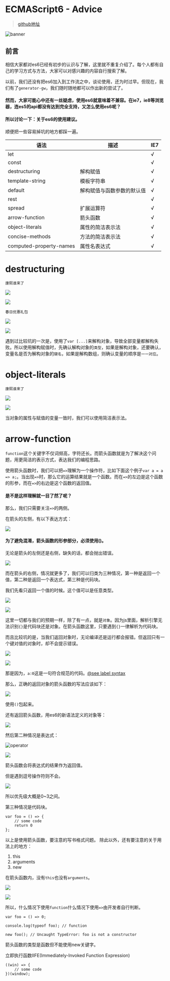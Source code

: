 # ECMAScript6 - Advice
> [github地址](https://github.com/lixinliang/blog/tree/master/notebook/2016.04.28-es6-advice)

![banner](./src/img/banner.jpg)

## 前言

相信大家都对es6已经有初步的认识与了解，这里就不重复介绍了。每个人都有自己的学习方式与方法，大家可以对感兴趣的内容自行搜索了解。

以前，我们还没有把es6加入到工作流之中，谈论使用，还为时过早。但现在，我们有了`generator-gw`，我们随时随地都可以作出新的尝试了。

#### 然而，大家可能心中还有一丝疑虑，使用es6就意味着不兼容。在ie7，ie8等浏览器，连es5的api都没有达到完全支持，又怎么使用es6呢？

#### 所以讨论一下：关于es6的使用建议。

顺便把一些容易掉坑的地方都踩一遍。

|语法|描述|IE7|
|-|-|-|
|let| |√|
|const| |√|
|destructuring|解构赋值|√|
|template-string|模板字符串|√|
|default|解构赋值与函数参数的默认值|√|
|rest| |√|
|spread|扩展运算符|√|
|arrow-function|箭头函数|√|
|object-literals|属性的简洁表示法|√|
|concise-methods|方法的简洁表示法|√|
|computed-property-names|属性名表达式|√|

# destructuring

`康熙谁来了`

![](./src/img/destructuring1.png)

![](./src/img/destructuring2.png)

`春日优惠礼包`

![](./src/img/destructuring3.png)

![](./src/img/destructuring4.png)

遇到过比较坑的一次是，使用了`var [...]`来解构对象，导致全部变量都解构失败。所以使用解构赋值时，先确认解构对象的`类型`，如果是解构对象，还要确认，变量名是否为解构对象的`键名`，如果是解构数组，则确认变量的顺序是`一一对应`。

# object-literals

`康熙谁来了`

![](./src/img/object-literals1.png)

![](./src/img/object-literals2.png)

当对象的属性与赋值的变量一致时，我们可以使用简洁表示法。

# arrow-function

`function`这个关键字不仅词频高，字符还长。而箭头函数就是为了解决这个问题，用更简洁的表示方式，表达我们的编程思路。

使用箭头函数时，我们可以把`=>`理解为一个操作符，比如下面这个例子`var a = a => a;`。当出现`=>`时，那么它的运算结果就是一个函数。而在`=>`的左边是这个函数的形参，而在`=>`的右边是这个函数的返回值。

#### 是不是这样理解就一目了然了呢？

那么，我们只需要关注`=>`的两侧。

在箭头的左侧，有以下表达方式：

![](./src/img/arrow-function1.png)

#### 为了避免混淆，箭头函数的形参部分，必须使用()。

无论是箭头的左侧还是右侧，缺失的话，都会抛出错误。

![](./src/img/arrow-function2.png)

而在箭头的右侧，情况就更多了，我们可以归类为三种情况，第一种是返回一个值，第二种是返回一个表达式，第三种是代码块。

我们先看只返回一个值的时候。这个值可以是任意类型。

![](./src/img/arrow-function3.png)

![](./src/img/arrow-function4.png)

这里一切都与我们的预期一样，除了有一点，就是`对象`。因为js里面，解析引擎无法识别`{}`是代码块还是对象。在箭头函数这里，只要遇到`{}`一律解析为代码块。

而且比较坑的是，当我们返回对象时，无论编译还是运行都会报错。但返回只有一个键对值的对象时，却不会提示错误。

![](./src/img/arrow-function5.png)

![](./src/img/arrow-function6.png)

那是因为，`a:0`这是一句符合规范的代码。[@see label syntax](https://developer.mozilla.org/en-US/docs/Web/JavaScript/Reference/Statements/label)

那么，正确的返回对象的箭头函数的写法应该如下：

![](./src/img/arrow-function7.png)

使用`()`包起来。

还有返回箭头函数，用es6的新语法定义的对象等：

![](./src/img/arrow-function8.png)

然后第二种情况是表达式：

![operator](./src/img/operator.png)

![](./src/img/arrow-function9.png)

箭头函数会将表达式的结果作为返回值。

但是遇到逗号操作符则不会。

![](./src/img/arrow-function10.png)

所以优先级大概是0~3之间。

第三种情况是代码块。

````
var foo = () => {
    // some code
    return 0
};
````

以上是使用箭头函数，要注意的写书格式问题。
除此以外，还有要注意的关于用法上的地方：
1. this
2. arguments
3. new

在箭头函数内，没有`this`也没有`arguments`。

![](./src/img/arrow-function11.png)

![](./src/img/arrow-function12.png)

所以，什么情况下使用`function`什么情况下使用`=>`由开发者自行判断。

````
var foo = () => 0;

console.log(typeof foo); // function

new foo(); // Uncaught TypeError: foo is not a constructor

````

箭头函数的类型是函数但不能使用new关键字。

立即执行函数IIFE(Immediately-Invoked Function Expression)
````
((win) => {
    // some code
})(window);
````
